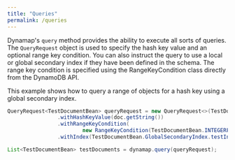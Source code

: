```yaml
---
title: "Queries"
permalink: /queries
---
```


Dynamap's `query` method provides the ability to execute all sorts of queries. The `QueryRequest` object is used to specify the hash key value and an optional range key condition.
You can also instruct the query to use a local or global secondary index if they have been defined in the schema.
The range key condition is specified using the RangeKeyCondition class directly from the DynamoDB API.

This example shows how to query a range of objects for a hash key using a global secondary index.

```java
QueryRequest<TestDocumentBean> queryRequest = new QueryRequest<>(TestDocumentBean.class)
                .withHashKeyValue(doc.getString())
                .withRangeKeyCondition(
                        new RangeKeyCondition(TestDocumentBean.INTEGERFIELD_FIELD).eq(doc.getIntegerField()))
                .withIndex(TestDocumentBean.GlobalSecondaryIndex.testIndexFull);

List<TestDocumentBean> testDocuments = dynamap.query(queryRequest);
```


